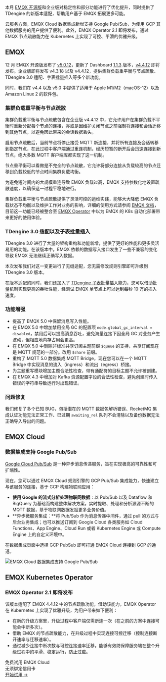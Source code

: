 本月 [EMQX 开源版](https://www.emqx.io/zh)和企业版对稳定性和部分功能进行了优化提升，同时提供了 TDengine 的新版本适配，帮助用户基于 EMQX 拓展更多可能。

云服务方面，EMQX Cloud 数据集成新增支持 Google Pub/Sub，为使用 GCP 其他数据服务的用户提供了便利。此外，EMQX Operator 2.1 即将发布，通过 EMQX 节点疏散能力在 Kubernetes 上实现了可控、平滑的优雅升级。


## EMQX

12 月 EMQX 开源版发布了 [v5.0.12](https://github.com/emqx/emqx/releases/tag/v5.0.12)，更新了 Dashboard [1.1.3](https://github.com/emqx/emqx-dashboard-web-new/releases/tag/v1.1.3) 版本，[v4.4.12](https://github.com/emqx/emqx/releases/tag/v4.4.12) 即将发布。企业版即将发布 v4.3.18 以及 v4.4.12，提供集群负载重平衡与节点疏散、TDengine 3.0 适配、字表批量插入等多个新功能。

同时，我们在 v4.4 以及 v5.0 中提供了适用于 Apple M1/M2（macOS-12）以及 Amazon Linux 2 的软件包。

### 集群负载重平衡与节点疏散

集群负载重平衡与节点疏散包含在企业版 v4.4.12 中，它允许用户在集群负载不平衡时重新分配每个节点的连接，亦或是因维护关闭节点之前强制将连接和会话迁移到其他节点，以避免因此带来的会话数据丢失。

启用节点疏散后，当前节点将停止接受 MQTT 新连接，并将所有连接及会话转移到指定节点，在此过程中客户端通过重连机制，经历短暂的断开后会迅速连接到新节点，绝大多数 MQTT 客户端库都实现了这一机制。

节点重平衡可以看做是不完全的节点疏散，它允许将部分连接从负载较高的节点迁移到负载较低的节点时间集群负载均衡。

为避免短时间内的大规模重连导致 EMQX 负载过高，EMQX 支持参数化地设置疏散速度，以确保这一过程平稳地进行。

集群负载重平衡与节点疏散提供了灵活可控的运维实践，能够大大降低 EMQX 负载状态不均衡以及维护工作对业务的影响，详细的使用方式请参阅 [EMQX 文档](https://docs.emqx.com/zh/enterprise/v4.4/advanced/rebalancing.html)，目前这一功能已经被整合至 [EMQX Operator](https://www.emqx.com/zh/emqx-kubernetes-operator) 中以为 EMQX 的 K8s 自动化部署带来更好的使用体验。

### TDengine 3.0 适配以及子表批量插入

TDengine 3.0 进行了大量的架构重构和功能新增，提供了更好的性能和更多灵活易用的功能。在该版本中，EMQX 依赖的数据写入接口发生了一些不兼容的变化导致 EMQX 无法继续正确写入数据。

本次发布我们对这一变更进行了无缝适配，您无需修改规则引擎即可升级到 TDengine 3.0 版本。

在版本适配的同时，我们还加入了 [TDengine 子表](https://docs.taosdata.com/concept/#子表subtable)批量插入能力，您可以借助批量机制实现更高的吞吐性能，经测试 EMQX 单节点上可以达到每秒 10 万的插入速度。

### 功能增强

- 提高了 EMQX 5.0 中保留消息写入性能。
- 在 EMQX 5.0 中增加禁用全局 GC 的配置项 `node.global_gc_interval = disabled`，禁用后可以提高消息吞吐，避免海量连接下因全局 GC 对业务产生波动，但相应地内存占用会更高。
- 在 EMQX 5.0 中删除非标准共享订阅主题前缀 `$queue` 的支持，共享订阅现在是 MQTT 规范的一部分。改用 `$share` 前缀。
- 重构了 MQTT 5.0 数据集成 MQTT Bridge，现在您可以在一个 MQTT Bridge 中实现消息的流入（ingress）和流出（egress）桥接。
- 为主题重写模块增加主题合法性检查，带有通配符的目标主题不允许被创建。
- 在 EMQX 4.3 中增加对 Kafka 资源配置字段的合法性检查，避免创建时传入错误的字符串导致运行时出现错误。

### 问题修复

我们修复了多个已知 BUG，包括潜在的 MQTT 数据包解析错误、RocketMQ 集成认证功能无法正常工作、已过期 `awaiting_rel` 队列不会清除以及备份数据无法正确导入导出的问题。


## EMQX Cloud

### 数据集成支持 Google Pub/Sub

[Google Cloud Pub/Sub](https://cloud.google.com/pubsub) 是一种异步消息传递服务，旨在实现极高的可靠性和可扩缩性。

现在，您可以通过 EMQX Cloud 规则引擎的 GCP Pub/Sub 集成能力，快速建立与该服务的连接，基于 GCP 构建物联网应用：

- **使用 Google 的流式分析处理物联网数据**：以 Pub/Sub 以及 Dataflow 和 BigQuery 为基础而构建整体解决方案，实时提取、处理和分析源源不断的 MQTT 数据，基于物联网数据发掘更多业务价值。
- **异步微服务集成：**将 Pub/Sub 作为消息传递中间件，通过 pull 的方式与后台业务集成；也可以推送订阅到 Google Cloud 各类服务如 Cloud Functions、App Engine、Cloud Run 或者 Kubernetes Engine 或 Compute Engine 上的自定义环境中。

在数据集成页面中选择 GCP PubSub 即可打通 EMQX Cloud 连接到 GCP 的通道。

![EMQX Cloud 数据集成支持 Google Pub/Sub](https://assets.emqx.com/images/cdf63d1dcd3acbb135aea14428094573.png)


## EMQX Kubernetes Operator

### EMQX Operator 2.1 即将发布

该版本适配了 EMQX 4.4.12 中的节点疏散功能，借助该能力，EMQX Operator 在 Kubernetes 上实现了优雅升级，为用户带来如下便利：

- 在新的升级方案里，升级过程中客户端仅需断连一次（在之前的方案中连接可能会中断多次）。
- 借助 EMQX 的节点疏散能力，在升级过程中实现连接可控迁移（控制连接断开速率与迁移速率）。
- 通过减少连接中断次数与可控连接速率迁移，能够有效防保障服务端在整个升级过程中的平滑、稳定运行，防止过载。



<section class="promotion">
    <div>
        免费试用 EMQX Cloud
        <div class="is-size-14 is-text-normal has-text-weight-normal">无须绑定信用卡</div>
    </div>
    <a href="https://accounts-zh.emqx.com/signup?continue=https://cloud.emqx.com/console/deployments/0?oper=new" class="button is-gradient px-5">开始试用 →</a>
</section>
